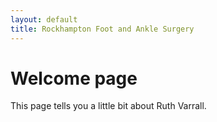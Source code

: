 ```yaml
---
layout: default
title: Rockhampton Foot and Ankle Surgery
---
```

# Welcome page

This page tells you a little bit about Ruth Varrall.
